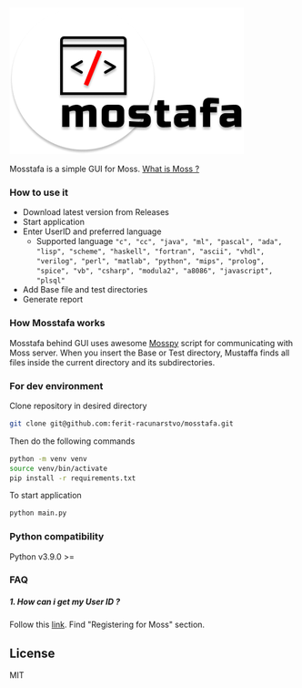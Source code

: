 ![Logo](logo.png)

Mosstafa is a simple GUI for Moss.   [What is Moss ?](https://theory.stanford.edu/~aiken/moss/)

### How to use it 
* Download latest version from Releases
* Start application
* Enter UserID and preferred language
    * Supported language ``` "c",
        "cc",
        "java",
        "ml",
        "pascal",
        "ada",
        "lisp",
        "scheme",
        "haskell",
        "fortran",
        "ascii",
        "vhdl",
        "verilog",
        "perl",
        "matlab",
        "python",
        "mips",
        "prolog",
        "spice",
        "vb",
        "csharp",
        "modula2",
        "a8086",
        "javascript",
        "plsql" ``` 
* Add Base file and test directories
* Generate report

### How Mosstafa works

Mosstafa behind GUI uses awesome [Mosspy](https://github.com/soachishti/moss.py) script for communicating with Moss server. When you insert the Base or Test directory, Mustaffa finds all files inside the current directory and its subdirectories. 

### For dev environment

Clone repository in desired directory
```sh
git clone git@github.com:ferit-racunarstvo/mosstafa.git
``` 
Then do the following commands
```sh
python -m venv venv
source venv/bin/activate
pip install -r requirements.txt 
``` 
To start application
```sh
python main.py
``` 

### Python compatibility
Python v3.9.0 >=

### FAQ

##### 1. How can i get my User ID ?
Follow this [link](https://theory.stanford.edu/~aiken/moss/). Find "Registering for Moss" section.

License
----

MIT